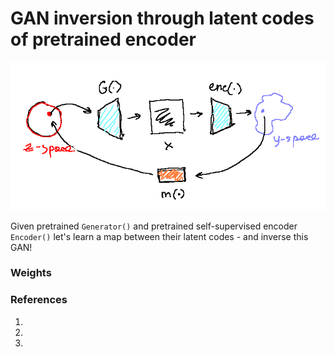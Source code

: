 #  GAN inversion through latent codes of pretrained encoder

![img](./imgs/concept.png)

Given pretrained `Generator()` and pretrained self-supervised encoder `Encoder()` let's learn a map between their latent codes - and inverse this GAN!

### Weights



### References

1.
2.
3.